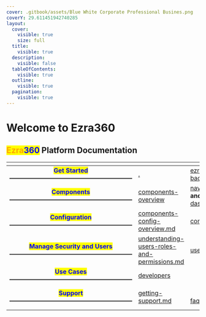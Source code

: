 ```yaml
---
cover: .gitbook/assets/Blue White Corporate Professional Busines.png
coverY: 29.611451942740285
layout:
  cover:
    visible: true
    size: full
  title:
    visible: true
  description:
    visible: false
  tableOfContents:
    visible: true
  outline:
    visible: true
  pagination:
    visible: true
---
```


# Welcome to Ezra360

## &#x20;                          <mark style="color:orange;">Ezra</mark><mark style="color:blue;">360</mark> Platform Documentation

<table data-card-size="large" data-view="cards"><thead><tr><th align="center"></th><th></th><th></th><th></th></tr></thead><tbody><tr><td align="center"><mark style="color:blue;"><strong>Get Started</strong></mark><br><strong>————————————————————</strong></td><td><a data-mention href="./">.</a><br></td><td><a data-mention href="get-started/ezra360-background/">ezra360-background</a><br></td><td><a data-mention href="get-started/user-guide.md">user-guide.md</a></td></tr><tr><td align="center"><mark style="color:blue;"><strong>Components</strong></mark><strong>————————————————————</strong></td><td><a data-mention href="overview/components-overview/">components-overview</a><br></td><td><a data-mention href="overview/components-overview/navigation.md">navigation.md</a> <strong>and</strong> <a data-mention href="overview/components-overview/dashboard.md">dashboard.md</a><br></td><td><a data-mention href="overview/components-overview/forms/">forms</a></td></tr><tr><td align="center"><mark style="color:blue;"><strong>Configuration</strong></mark><br><strong>————————————————————</strong></td><td><a data-mention href="configurations/components-config-overview.md">components-config-overview.md</a><br></td><td><a data-mention href="configurations/components/">components</a></td><td><br><a data-mention href="configurations/integrations/">integrations</a></td></tr><tr><td align="center"><mark style="color:blue;"><strong>Manage Security and Users</strong></mark><br><strong>————————————————————</strong></td><td><a data-mention href="security-and-roles/understanding-users-roles-and-permissions.md">understanding-users-roles-and-permissions.md</a><br></td><td><a data-mention href="security-and-roles/user-roles.md">user-roles.md</a><br></td><td><a data-mention href="security-and-roles/security-roles-and-privileges.md">security-roles-and-privileges.md</a></td></tr><tr><td align="center"><mark style="color:blue;"><strong>Use Cases</strong></mark><br><strong>————————————————————</strong></td><td><a data-mention href="use-cases/developers/">developers</a></td><td></td><td><a data-mention href="use-cases/tenants/">tenants</a></td></tr><tr><td align="center"><mark style="color:blue;"><strong>Support</strong></mark><br><strong>————————————————————</strong></td><td><a data-mention href="ezra-support/getting-support.md">getting-support.md</a></td><td><br><a data-mention href="ezra-support/faqs.md">faqs.md</a></td><td><br><a data-mention href="ezra-support/contact-us.md">contact-us.md</a></td></tr></tbody></table>
